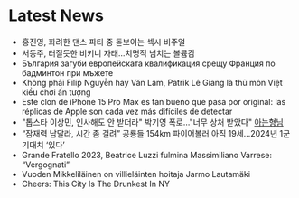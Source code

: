 # Latest News
-  홍진영, 화려한 댄스 파티 중 돋보이는 섹시 비주얼
-  서동주, 터질듯한 비키니 자태…치명적 넘치는 볼륨감
-  България загуби европейската квалификация срещу Франция по бадминтон при мъжете
-  Không phải Filip Nguyễn hay Văn Lâm, Patrik Lê Giang là thủ môn Việt kiều chơi ấn tượng
-  Este clon de iPhone 15 Pro Max es tan bueno que pasa por original: las réplicas de Apple son cada vez más difíciles de detectar
-  "톱스타 이상민, 인사해도 안 받더라" 박기영 폭로…"너무 상처 받았다" [아는형님](종합)
-  “잠재력 남달라, 시간 좀 걸려” 공룡들 154km 파이어볼러 아직 19세…2024년 1군 기대치 ‘있다’
-  Grande Fratello 2023, Beatrice Luzzi fulmina Massimiliano Varrese: “Vergognati”
-  Vuoden Mikkeliläinen on villieläinten hoitaja Jarmo Lautamäki
-  Cheers: This City Is The Drunkest In NY
